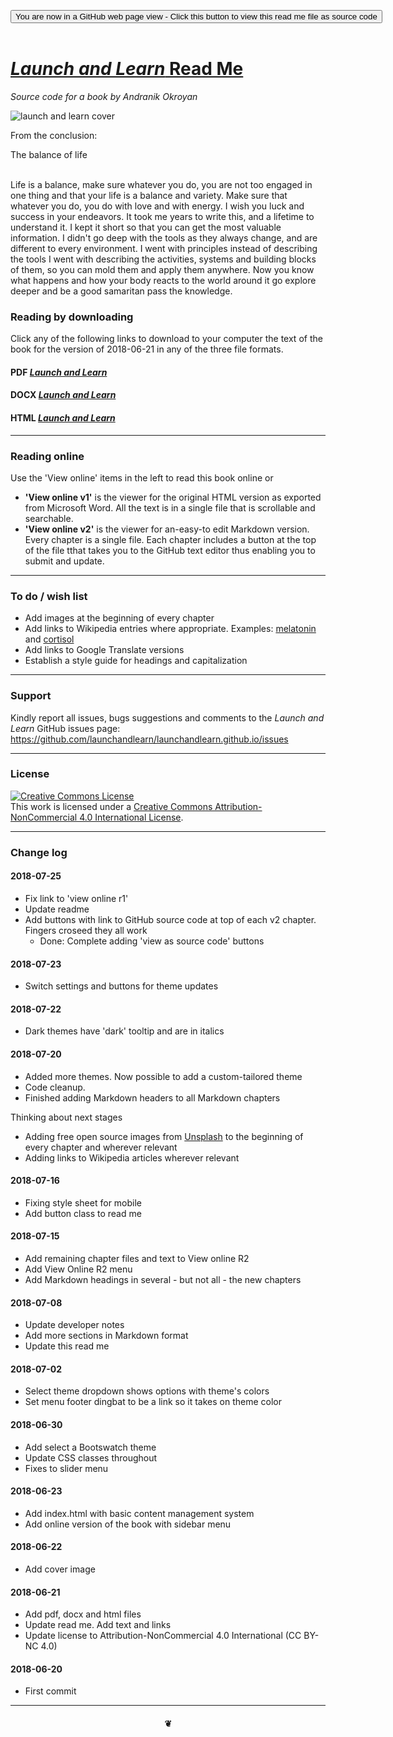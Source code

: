 <span style=display:none; >[You are now in a GitHub source code view - click this link to view Read Me file as a web page]( https://launchandlearn.github.io/index.html "View file as a web page." ) </span>

<div><input type=button class = 'btn btn-secondary btn-sm' onclick="window.location.href='https://github.com/launchandlearn/launchandlearn.github.io'";
value='You are now in a GitHub web page view - Click this button to view this read me file as source code' class="btn btn-primary" title="Download versions available for you to remix" ></div>

<br>

# [_Launch and Learn_ Read Me]( #README.md )

_Source code for a book by Andranik Okroyan_

<img alt="launch and learn cover" src="https://launchandlearn.github.io/launch-and-learn-cover.png" style=max-width:900px;/>

From the conclusion:
<div class=jumbotron >
The balance of life<br>
</br>

Life is a balance, make sure whatever you do, you are not too engaged in one thing and that your life is a balance and variety. Make sure that whatever you do, you do with love and with energy. I wish you luck and success in your endeavors. It took me years to write this, and a lifetime to understand it. I kept it short so that you can get the most valuable information. I didn't go deep with the tools as they always change, and are different to every environment. I went with principles instead of describing the tools I went with describing the activities, systems and building blocks of them, so you can mold them and apply them anywhere. Now you know what happens and how your body reacts to the world around it go explore deeper and be a good samaritan pass the knowledge.
</div>


### Reading by downloading

Click any of the following links to download to your computer the text of the book for the version of 2018-06-21 in any of the three file formats.

#### PDF [_Launch and Learn_]( launch-and-learn-by-andranik-okroyan.pdf )

#### DOCX [_Launch and Learn_]( launch-and-learn-by-andranik-okroyan.docx )

#### HTML [_Launch and Learn_]( https://launchandlearn.github.io/launch-and-learn-by-andranik-okroyan.html )

<hr>


### Reading online

Use the 'View online' items in the left to read this book online or

* **'View online v1'** is the viewer for the original HTML version as exported from Microsoft Word. All the text is in  a single file that is scrollable and searchable.
* **'View online v2'** is the viewer for an-easy-to edit Markdown version. Every chapter is a single file. Each chapter includes a button at the top of the file tthat takes you to the GitHub text editor thus enabling you to submit and update.

<hr>

### To do / wish list

* Add images at the beginning of every chapter
* Add links to Wikipedia entries where appropriate. Examples: [melatonin]( https://en.wikipedia.org/wiki/Melatonin ) and [cortisol](https://en.wikipedia.org/wiki/Cortisol)
* Add links to Google Translate versions
* Establish a style guide for headings and capitalization

<hr>

### Support

Kindly report all issues, bugs suggestions and comments to the _Launch and Learn_ GitHub issues page: https://github.com/launchandlearn/launchandlearn.github.io/issues

<hr>

### License

<a rel="license" href="http://creativecommons.org/licenses/by-nc/4.0/"><img alt="Creative Commons License" style="border-width:0" src="https://i.creativecommons.org/l/by-nc/4.0/88x31.png" /></a><br />This work is licensed under a <a rel="license" href="http://creativecommons.org/licenses/by-nc/4.0/">Creative Commons Attribution-NonCommercial 4.0 International License</a>.


<hr>

### Change log


#### 2018-07-25

* Fix link to 'view online r1'
* Update readme
* Add buttons with link to GitHub source code at top of each v2 chapter. Fingers croseed they all work
	* Done: Complete adding 'view as source code' buttons

#### 2018-07-23

* Switch settings and buttons for theme updates


#### 2018-07-22

* Dark themes have 'dark' tooltip and are in italics


#### 2018-07-20

* Added more themes. Now possible to add a custom-tailored theme
* Code cleanup.
* Finished adding Markdown headers to all Markdown chapters


Thinking about next stages
* Adding free open source images from [Unsplash]( https://unsplash.com/ ) to the beginning of every chapter and wherever relevant
* Adding links to Wikipedia articles wherever relevant

#### 2018-07-16

* Fixing style sheet for mobile
* Add button class to read me


#### 2018-07-15

* Add remaining chapter files and text to View online R2
* Add View Online R2 menu
* Add Markdown headings in several - but not all - the new chapters


#### 2018-07-08

* Update developer notes
* Add more sections in Markdown format
* Update this read me

#### 2018-07-02

* Select theme dropdown shows options with theme's colors
* Set menu footer dingbat to be a link so it takes on theme color

#### 2018-06-30

* Add select a Bootswatch theme
* Update CSS classes throughout
* Fixes to slider menu

#### 2018-06-23

* Add index.html with basic content management system
* Add online version of the book with sidebar menu

#### 2018-06-22

* Add cover image

#### 2018-06-21

* Add pdf, docx and html files
* Update read me. Add text and links
* Update license to Attribution-NonCommercial 4.0 International (CC BY-NC 4.0)

#### 2018-06-20

* First commit

***

#### <center title="hello!" >❦</center>
